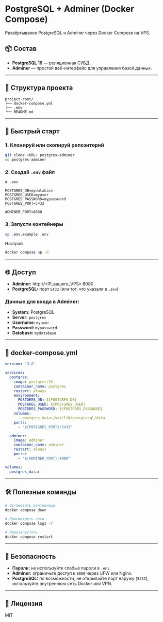 # PostgreSQL + Adminer (Docker Compose)

Развёртывание PostgreSQL и Adminer через Docker Compose на VPS.

## 📦 Состав

- **PostgreSQL 16** — реляционная СУБД.
- **Adminer** — простой веб-интерфейс для управления базой данных.

---

## 📁 Структура проекта

```
project-root/
├── docker-compose.yml
├── .env
└── README.md
```

---

## 🚀 Быстрый старт

### 1. Клонируй или скопируй репозиторий

```bash
git clone <URL> postgres-adminer
cd postgres-adminer
```

### 2. Создай `.env` файл

```env
# .env

POSTGRES_DB=mydatabase
POSTGRES_USER=myuser
POSTGRES_PASSWORD=mypassword
POSTGRES_PORT=5432

ADMINER_PORT=8080
```

### 3. Запусти контейнеры

```bash
cp .env.example .env
```
Настрой

```bash
docker compose up -d
```

---

## 🌐 Доступ

- **Adminer:** http://<IP_вашего_VPS>:8080  
- **PostgreSQL:** порт `5432` (или тот, что указали в `.env`)

### Данные для входа в Adminer:

- **System:** PostgreSQL  
- **Server:** `postgres`  
- **Username:** `myuser`  
- **Password:** `mypassword`  
- **Database:** `mydatabase`

---

## 🐳 docker-compose.yml

```yaml
version: '3.8'

services:
  postgres:
    image: postgres:16
    container_name: postgres
    restart: always
    environment:
      POSTGRES_DB: ${POSTGRES_DB}
      POSTGRES_USER: ${POSTGRES_USER}
      POSTGRES_PASSWORD: ${POSTGRES_PASSWORD}
    volumes:
      - postgres_data:/var/lib/postgresql/data
    ports:
      - "${POSTGRES_PORT}:5432"

  adminer:
    image: adminer
    container_name: adminer
    restart: always
    ports:
      - "${ADMINER_PORT}:8080"

volumes:
  postgres_data:
```

---

## 🛠 Полезные команды

```bash
# Остановить контейнеры
docker compose down

# Просмотреть логи
docker compose logs -f

# Перезапустить
docker compose restart
```

---

## 🔐 Безопасность

- **Пароли:** не используйте слабые пароли в `.env`.
- **Adminer:** ограничьте доступ к `8080` через UFW или Nginx.
- **PostgreSQL:** по возможности, не открывайте порт наружу (`5432`), используйте внутреннюю сеть Docker или VPN.

---

## 🧼 Лицензия

MIT
